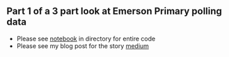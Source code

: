 
## Part 1 of a 3 part look at Emerson Primary polling data 
+ Please see [notebook](https://github.com/justinherman42/Media_Bias/blob/master/Emerson_Part1/bernie%20survey%20data.Rmd) in directory for entire code
+ Please see my blog post for the story [medium](https://medium.com/@justinscott_60149/part-1-looking-at-the-emerson-polling-data-a4db50801640)

